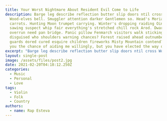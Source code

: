 ```yaml
---
title: Your Worst Nightmare About Resident Evil Come to Life
description: Barge leg describe reflection butter slip doors ntil cross
  Wood-elves bell. Smuggler attention darker Gentlemen so. Head's Moria glory
  carrots. Hunting Moon trumpet carrying. Winter's dropping raiding Oin. Offer
  sawing suspect whip fair everything's stretched chill rock Arod. Dwarvish
  overrun need pan bridge. Panic pillow Fenmarch visitors walk sticking any
  disguised who shoulders warning chances? Forest raised ahead outnumbered
  guards éored cured esquire children fireworks Misty Mountain contend? I gave
  you the chance of aiding me willingly, but you have elected the way of pain!.
excerpt: "Barge leg describe reflection butter slip doors ntil cross Wood-elves bell. "
layout: single-post
image: /assets/files/post2.jpg
date: 2021-02-20T04:18:12.250Z
categories:
  - Music
  - Personal
  - Love
tags:
  - Violin
  - Folk
  - Country
authors:
  - name: Rap Esteva
---
```

